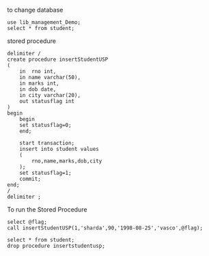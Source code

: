 to change database
```
use lib_management_Demo;
select * from student;
```

stored procedure
```
delimiter /
create procedure insertStudentUSP
(
	in  rno int,
    in name varchar(50),
    in marks int,
    in dob date,
    in city varchar(20),
    out statusflag int
)
begin
	begin
	set statusflag=0;
	end;
	
	start transaction;
	insert into student values
    (
		rno,name,marks,dob,city
    );
    set statusflag=1;
    commit;
end;
/
delimiter ;
```

To run the Stored Procedure
```
select @flag;
call insertStudentUSP(1,'sharda',90,'1998-08-25','vasco',@flag);
```

```
select * from student;
drop procedure insertstudentusp;
```
